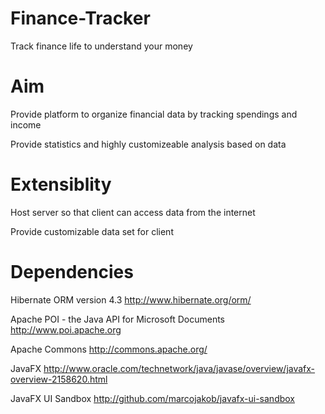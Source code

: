 Finance-Tracker
===============

Track finance life to understand your money

Aim
==============
<p>
	Provide platform to organize financial data by tracking spendings and income
</p> <p>
	Provide statistics and highly customizeable analysis based on data
</p>

Extensiblity
==============
<p>
	Host server so that client can access data from the internet
</p>
<p>
	Provide customizable data set for client
</p>

Dependencies
==============
Hibernate ORM version 4.3
http://www.hibernate.org/orm/

Apache POI - the Java API for Microsoft Documents
http://www.poi.apache.org

Apache Commons
http://commons.apache.org/

JavaFX
http://www.oracle.com/technetwork/java/javase/overview/javafx-overview-2158620.html

JavaFX UI Sandbox
http://github.com/marcojakob/javafx-ui-sandbox
